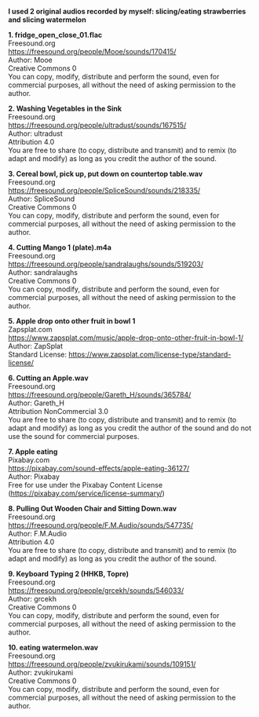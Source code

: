 **I used 2 original audios recorded by myself: slicing/eating strawberries and slicing watermelon**

**1. fridge_open_close_01.flac**\
Freesound.org\
https://freesound.org/people/Mooe/sounds/170415/ \
Author: Mooe\
Creative Commons 0\
You can copy, modify, distribute and perform the sound, even for commercial purposes, all without the need of asking permission to the author. 

**2. Washing Vegetables in the Sink** \
Freesound.org \
https://freesound.org/people/ultradust/sounds/167515/  \
Author: ultradust \
Attribution 4.0 \
You are free to share (to copy, distribute and transmit) and to remix (to adapt and modify) as long as you credit the author of the sound.  

**3. Cereal bowl, pick up, put down on countertop table.wav**  \
Freesound.org \
https://freesound.org/people/SpliceSound/sounds/218335/ \
Author: SpliceSound \
Creative Commons 0 \
You can copy, modify, distribute and perform the sound, even for commercial purposes, all without the need of asking permission to the author.

**4. Cutting Mango 1 (plate).m4a** \
Freesound.org \
https://freesound.org/people/sandralaughs/sounds/519203/ \
Author: sandralaughs \
Creative Commons 0 \
You can copy, modify, distribute and perform the sound, even for commercial purposes, all without the need of asking permission to the author.

**5. Apple drop onto other fruit in bowl 1** \
Zapsplat.com \
https://www.zapsplat.com/music/apple-drop-onto-other-fruit-in-bowl-1/ \
Author: ZapSplat \
Standard License: https://www.zapsplat.com/license-type/standard-license/ 

**6. Cutting an Apple.wav** \
Freesound.org \
https://freesound.org/people/Gareth_H/sounds/365784/ \
Author: Gareth_H \
Attribution NonCommercial 3.0 \
You are free to share (to copy, distribute and transmit) and to remix (to adapt and modify) as long as you credit the author of the sound and do not use the sound for commercial purposes. 

**7. Apple eating** \
Pixabay.com \
https://pixabay.com/sound-effects/apple-eating-36127/ \
Author: Pixabay \
Free for use under the Pixabay Content License (https://pixabay.com/service/license-summary/)

**8. Pulling Out Wooden Chair and Sitting Down.wav** \
Freesound.org \
https://freesound.org/people/F.M.Audio/sounds/547735/ \
Author: F.M.Audio \
Attribution 4.0 \
You are free to share (to copy, distribute and transmit) and to remix (to adapt and modify) as long as you credit the author of the sound. 

**9. Keyboard Typing 2 (HHKB, Topre)** \
Freesound.org \
https://freesound.org/people/grcekh/sounds/546033/ \
Author: grcekh \
Creative Commons 0 \
You can copy, modify, distribute and perform the sound, even for commercial purposes, all without the need of asking permission to the author.

**10. eating watermelon.wav** \
Freesound.org \
https://freesound.org/people/zvukirukami/sounds/109151/ \
Author: zvukirukami \
Creative Commons 0 \
You can copy, modify, distribute and perform the sound, even for commercial purposes, all without the need of asking permission to the author. 
